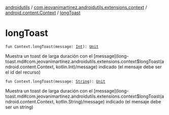[androidutils](../../index.md) / [com.jeovanimartinez.androidutils.extensions.context](../index.md) / [android.content.Context](index.md) / [longToast](./long-toast.md)

# longToast

`fun Context.longToast(message: `[`Int`](https://kotlinlang.org/api/latest/jvm/stdlib/kotlin/-int/index.html)`): `[`Unit`](https://kotlinlang.org/api/latest/jvm/stdlib/kotlin/-unit/index.html)

Muestra un toast de larga duración con el [message](long-toast.md#com.jeovanimartinez.androidutils.extensions.context$longToast(android.content.Context, kotlin.Int)/message) indicado (el mensaje debe ser el id del recurso)

`fun Context.longToast(message: `[`String`](https://kotlinlang.org/api/latest/jvm/stdlib/kotlin/-string/index.html)`): `[`Unit`](https://kotlinlang.org/api/latest/jvm/stdlib/kotlin/-unit/index.html)

Muestra un toast de larga duración con el [message](long-toast.md#com.jeovanimartinez.androidutils.extensions.context$longToast(android.content.Context, kotlin.String)/message) indicado (el mensaje debe ser un string)

